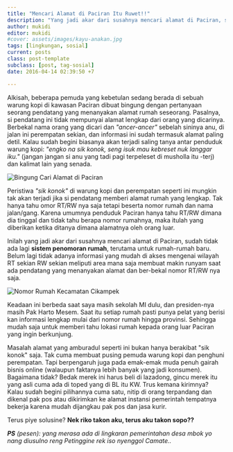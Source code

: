 ```yaml
---
title: "Mencari Alamat di Paciran Itu Ruwet!!"
description: "Yang jadi akar dari susahnya mencari alamat di Paciran, sudah tidak ada lagi sistem penomoran rumah, terutama untuk rumah-rumah baru"
author: mukidi
editor: mukidi
#cover: assets/images/kayu-anakan.jpg
tags: [lingkungan, sosial]
current: posts
class: post-template
subclass: [post, tag-sosial]
date: 2016-04-14 02:39:50 +7

---
```


Alkisah, beberapa pemuda yang kebetulan sedang berada di sebuah warung kopi di kawasan Paciran dibuat bingung dengan pertanyaan seorang pendatang yang menanyakan alamat rumah seseorang. Pasalnya, si pendatang ini tidak mempunyai alamat lengkap dari orang yang dicarinya. Berbekal nama orang yang dicari dan _"ancer-ancer"_ sebelah sininya anu, di jalan ini perempatan sekian, dan informasi ini sudah termasuk alamat paling detil. Kalau sudah begini biasanya akan terjadi saling tanya antar penduduk warung kopi: _"engko na sik konok, seng isuk mau kebreset nuk langgar iku."_ (jangan jangan si anu yang tadi pagi terpeleset di musholla itu -terj) dan kalimat lain yang senada.

![Bingung Cari Alamat di Paciran](https://2.bp.blogspot.com/-rLcCqmheiXs/Vw6oz-9Im7I/AAAAAAAAJSw/jbEzLYOL15cg9WyeVZ6mW_Ck7w7Tw_ZhQCLcB/s1600/bingung-cari-alamat.jpg)

Peristiwa _"sik konok"_ di warung kopi dan perempatan seperti ini mungkin tak akan terjadi jika si pendatang memberi alamat rumah yang lengkap. Tak hanya tahu omor RT/RW nya saja tetapi beserta nomor rumah dan nama jalan/gang. Karena umumnya penduduk Paciran hanya tahu RT/RW dimana dia tinggal dan tidak tahu berapa nomor rumahnya, maka itulah yang diberikan ketika ditanya dimana alamatnya oleh orang luar. 

Inilah yang jadi akar dari susahnya mencari alamat di Paciran, sudah tidak ada lagi **sistem penomoran rumah**, terutama untuk rumah-rumah baru. Belum lagi tidak adanya informasi yang mudah di akses mengenai wilayah RT sekian RW sekian meliputi area mana saja membuat makin runyam saat ada pendatang yang menanyakan alamat dan ber-bekal nomor RT/RW nya saja.

![Nomor Rumah Kecamatan Cikampek](https://c1.staticflickr.com/6/5718/22485585206_c967df3372_o.jpg)

Keadaan ini berbeda saat saya masih sekolah MI dulu, dan presiden-nya masih Pak Harto Mesem. Saat itu setiap rumah pasti punya pelat yang berisi kan informasi lengkap mulai dari nomor rumah hingga provinsi. Sehingga mudah saja untuk memberi tahu lokasi rumah kepada orang luar Paciran yang ingin berkunjung.

Masalah alamat yang amburadul seperti ini bukan hanya berakibat "sik konok" saja. Tak cuma membuat pusing pemuda warung kopi dan penghuni perempatan. Tapi berpengaruh juga pada emak-emak muda penuh gairah bisnis online (walaupun faktanya lebih banyak yang jadi konsumen). Bagaimana tidak? Bedak merek ini harus beli di lazadong, gincu merek itu yang asli cuma ada di toped yang di BL itu KW. Trus kemana kirimnya? Kalau sudah begini pilihannya cuma satu, nitip di orang terpandang dan dikenal pak pos atau dikirimkan ke alamat instansi pemerintah tempatnya bekerja karena mudah dijangkau pak pos dan jasa kurir.

Terus piye solusine? **Nek riko takon aku, terus aku takon sopo??**

_**PS** (pesen): yang merasa ada di lingkaran pemerintahan desa mbok yo nang diusulno reng Petinggine rek iso nyenggol Camate.._
